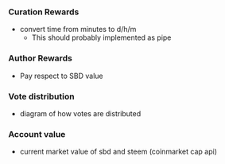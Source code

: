 ### Curation Rewards
* convert time from minutes to d/h/m
   * This should probably implemented as pipe

### Author Rewards
* Pay respect to SBD value

### Vote distribution
* diagram of how votes are distributed

### Account value
* current market value of sbd and steem (coinmarket cap api)
